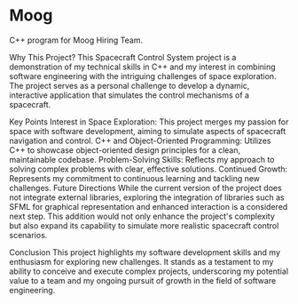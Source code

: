 # Moog
C++ program for Moog Hiring Team.

Why This Project?
This Spacecraft Control System project is a demonstration of my technical skills in C++ and my interest in combining software engineering with the intriguing challenges of space exploration. The project serves as a personal challenge to develop a dynamic, interactive application that simulates the control mechanisms of a spacecraft.

Key Points
Interest in Space Exploration: This project merges my passion for space with software development, aiming to simulate aspects of spacecraft navigation and control.
C++ and Object-Oriented Programming: Utilizes C++ to showcase object-oriented design principles for a clean, maintainable codebase.
Problem-Solving Skills: Reflects my approach to solving complex problems with clear, effective solutions.
Continued Growth: Represents my commitment to continuous learning and tackling new challenges.
Future Directions
While the current version of the project does not integrate external libraries, exploring the integration of libraries such as SFML for graphical representation and enhanced interaction is a considered next step. This addition would not only enhance the project's complexity but also expand its capability to simulate more realistic spacecraft control scenarios.

Conclusion
This project highlights my software development skills and my enthusiasm for exploring new challenges. It stands as a testament to my ability to conceive and execute complex projects, underscoring my potential value to a team and my ongoing pursuit of growth in the field of software engineering.
